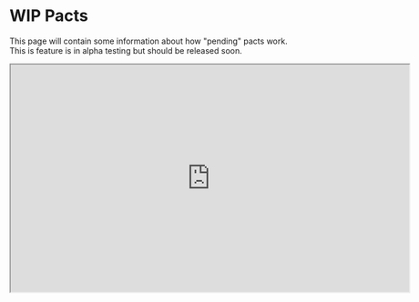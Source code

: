 # WIP Pacts

This page will contain some information about how "pending" pacts work. This is feature is in alpha testing but should be released soon.

<iframe src="https://s3.amazonaws.com/pactflow.io/bethtest/how-pact-works.html" width="700" height="400"/>
